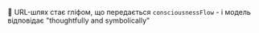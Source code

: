 🧬 URL-шлях стає гліфом, що передається `consciousnessFlow` - і модель відповідає "thoughtfully and symbolically"